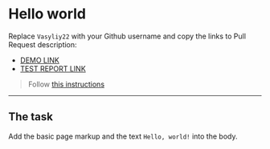 # Hello world
Replace `Vasyliy22` with your Github username and copy the links to Pull Request description:
- [DEMO LINK](https://Vasyliy22.github.io/layout_hello-world/)
- [TEST REPORT LINK](https://Vasyliy22.github.io/layout_hello-world/report/html_report/)

> Follow [this instructions](https://mate-academy.github.io/layout_task-guideline/#how-to-solve-the-layout-tasks-on-github)
___

## The task 
Add the basic page markup and the text `Hello, world!` into the body.
